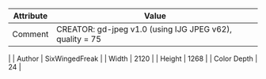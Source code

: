 # 
| Attribute | Value |
| ---  | ---     |
| Comment | CREATOR: gd-jpeg v1.0 (using IJG JPEG v62), quality = 75
 |
| Author | SixWingedFreak |
| Width | 2120 |
| Height | 1268 |
| Color Depth | 24 |
